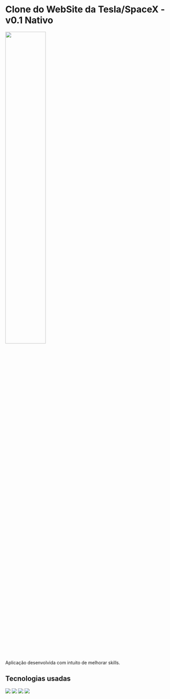 # Clone  do WebSite da Tesla/SpaceX - v0.1 Nativo



[<img src="https://img.youtube.com/vi/-b18ZWJr9Kc/maxresdefault.jpg" width="50%">](https://youtu.be/-b18ZWJr9Kc)



<p> 
    Aplicação desenvolvida com intuito de melhorar skills.  
  </p>


<h2>Tecnologias usadas</h2>

<img src="https://img.shields.io/badge/React_Native-20232A?style=for-the-badge&logo=react&logoColor=61DAFB" />
<img src="https://img.shields.io/badge/JavaScript-F7DF1E?style=for-the-badge&logo=javascript&logoColor=black" />
<img src="https://img.shields.io/badge/CSS-239120?&style=for-the-badge&logo=css3&logoColor=white" />
<img src="https://img.shields.io/badge/Material--UI-0081CB?style=for-the-badge&logo=material-ui&logoColor=white" />


